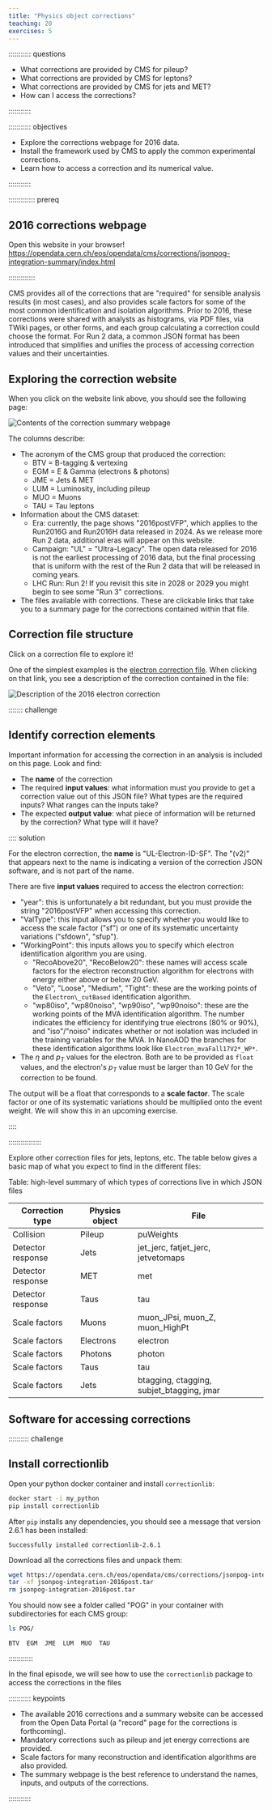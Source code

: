 ```yaml
---
title: "Physics object corrections"
teaching: 20
exercises: 5
---
```


::::::::::: questions

- What corrections are provided by CMS for pileup?
- What corrections are provided by CMS for leptons?
- What corrections are provided by CMS for jets and MET?
- How can I access the corrections?

:::::::::::

::::::::::: objectives

- Explore the corrections webpage for 2016 data.
- Install the framework used by CMS to apply the common experimental corrections.
- Learn how to access a correction and its numerical value.

:::::::::::

::::::::::::: prereq

## 2016 corrections webpage

Open this website in your browser! https://opendata.cern.ch/eos/opendata/cms/corrections/jsonpog-integration-summary/index.html

:::::::::::::

CMS provides all of the corrections that are "required" for sensible analysis results (in most cases), and also provides scale factors for some of the most common identification and isolation algorithms. Prior to 2016, these corrections were shared with analysts as histograms, via PDF files, via TWiki pages, or other forms, and each group calculating a correction could choose the format. For Run 2 data, a common JSON format has been introduced that simplifies and unifies the process of accessing correction values and their uncertainties.

## Exploring the correction website

When you click on the website link above, you should see the following page:

![Contents of the correction summary webpage](fig/JSONsummary.PNG)

The columns describe:

 * The acronym of the CMS group that produced the correction:
   * BTV = B-tagging & vertexing
   * EGM = E & Gamma (electrons & photons)
   * JME = Jets & MET
   * LUM = Luminosity, including pileup
   * MUO = Muons
   * TAU = Tau leptons
 * Information about the CMS dataset:
   * Era: currently, the page shows "2016postVFP", which applies to the Run2016G and Run2016H data released in 2024. As we release more Run 2 data, additional eras will appear on this website.
   * Campaign: "UL" = "Ultra-Legacy". The open data released for 2016 is not the earliest processing of 2016 data, but the final processing that is uniform with the rest of the Run 2 data that will be released in coming years.
   * LHC Run: Run 2! If you revisit this site in 2028 or 2029 you might begin to see some "Run 3" corrections.
 * The files available with corrections. These are clickable links that take you to a summary page for the corrections contained within that file.


## Correction file structure

Click on a correction file to explore it!

One of the simplest examples is the [electron correction file](https://opendata.cern.ch/eos/opendata/cms/corrections/jsonpog-integration-summary/summaries/EGM_2016postVFP_UL_electron.html). When clicking on that link, you see a description of the correction contained in the file:

![Description of the 2016 electron correction](fig/electronCorr.PNG)

::::::: challenge

## Identify correction elements

Important information for accessing the correction in an analysis is included on this page.  Look and find:

 * The **name** of the correction
 * The required **input values**: what information must you provide to get a correction value out of this JSON file? What types are the required inputs? What ranges can the inputs take?
 * The expected **output value**: what piece of information will be returned by the correction? What type will it have?

:::: solution

For the electron correction, the **name** is "UL-Electron-ID-SF". The "(v2)" that appears next to the name is indicating a version of the correction JSON software, and is not part of the name.

There are five **input values** required to access the electron correction:
 * "year": this is unfortunately a bit redundant, but you must provide the string "2016postVFP" when accessing this correction.
 * "ValType": this input allows you to specify whether you would like to access the scale factor ("sf") or one of its systematic uncertainty variations ("sfdown", "sfup").
 * "WorkingPoint": this inputs allows you to specify which electron identification algorithm you are using.
   * "RecoAbove20", "RecoBelow20": these names will access scale factors for the electron reconstruction algorithm for electrons with energy either above or below 20 GeV.
   * "Veto", "Loose", "Medium", "Tight": these are the working points of the `Electron\_cutBased` identification algorithm.
   * "wp80iso", "wp80noiso", "wp90iso", "wp90noiso": these are the working points of the MVA identification algorithm. The number indicates the efficiency for identifying true electrons (80% or 90%), and "iso"/"noiso" indicates whether or not isolation was included in the training variables for the MVA. In NanoAOD the branches for these identification algorithms look like `Electron_mvaFall17V2*_WP*`.
 * The $\eta$ and $p_T$ values for the electron. Both are to be provided as `float` values, and the electron's $p_T$ value must be larger than 10 GeV for the correction to be found.

The output will be a float that corresponds to a **scale factor**. The scale factor or one of its systematic variations should be multiplied onto the event weight. We will show this in an upcoming exercise.

::::

::::::::::::::::

Explore other correction files for jets, leptons, etc. The table below gives a basic map of what you expect to find in the different files:

Table: high-level summary of which types of corrections live in which JSON files

| Correction type | Physics object | File |
| --------------- | -------------- | ---- |
| Collision       | Pileup         | puWeights |
| Detector response | Jets | jet_jerc, fatjet_jerc, jetvetomaps |
| Detector response | MET | met |
| Detector response | Taus | tau |
| Scale factors | Muons | muon_JPsi, muon_Z, muon_HighPt |
| Scale factors | Electrons | electron |
| Scale factors | Photons | photon |
| Scale factors | Taus | tau |
| Scale factors | Jets | btagging, ctagging, subjet_btagging, jmar |

## Software for accessing corrections

:::::::::: challenge

## Install correctionlib

Open your python docker container and install `correctionlib`:

```bash
docker start -i my_python
pip install correctionlib
```

After `pip` installs any dependencies, you should see a message that version 2.6.1 has been installed:

```output
Successfully installed correctionlib-2.6.1
```

Download all the corrections files and unpack them:

```bash
wget https://opendata.cern.ch/eos/opendata/cms/corrections/jsonpog-integration-2016post.tar
tar -xf jsonpog-integration-2016post.tar
rm jsonpog-integration-2016post.tar
```

You should now see a folder called "POG" in your container with subdirectories for each CMS group:

```bash
ls POG/
```

```output
BTV  EGM  JME  LUM  MUO  TAU
```

::::::::::::

In the final episode, we will see how to use the `correctionlib` package to access the corrections in the files 

::::::::::: keypoints

- The available 2016 corrections and a summary website can be accessed from the Open Data Portal (a "record" page for the corrections is forthcoming).
- Mandatory corrections such as pileup and jet energy corrections are provided.
- Scale factors for many reconstruction and identification algorithms are also provided.
- The summary webpage is the best reference to understand the names, inputs, and outputs of the corrections. 

:::::::::::